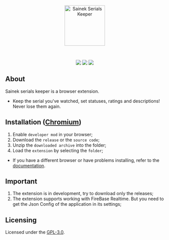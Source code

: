 <div align="center">
  <br />
  <p>
    <a href="https://github.com/MineEjo/Sainek-Serials-Keeper#sainek-serials-keeper"><img src="https://github.com/MineEjo/Sainek-Serials-Keeper/blob/master/assets/icon-128px.png?raw=true" width="128" alt="Sainek Serials Keeper" /></a>
  </p>
  <br />
  <p>
   <img src="https://img.shields.io/github/repo-size/MineEjo/Sainek-Serials-Keeper"/>
   <img src="https://img.shields.io/github/manifest-json/v/MineEjo/Sainek-Serials-Keeper"/>
   <img src="https://img.shields.io/github/v/release/MineEjo/Sainek-Serials-Keeper?label=latest%20release"/>
  </p>
</div>

## About

Sainek serials keeper is a browser extension. <br>

- Keep the serial you've watched, set statuses, ratings and descriptions! Never lose them again.

## Installation ([Chromium](https://en.wikipedia.org/wiki/Chromium_(web_browser)))

1. Enable `developer mod` in your browser;
2. Download the `release` or the `source code`;
3. Unzip the `downloaded archive` into the folder;
4. Load the `extension` by selecting the `folder`;

- If you have a different browser or have problems installing, refer to
  the [documentation](https://github.com/MineEjo/Sainek-Serials-Keeper/wiki/Browsers).

## Important

1. The extension is in development, try to download only the releases;
2. The extension supports working with FireBase Realtime. But you need to get the Json Config of the application in its
   settings;

## Licensing

Licensed under the [GPL-3.0](https://github.com/MineEjo/Sainek-Serials-Keeper/blob/master/LICENSE).
